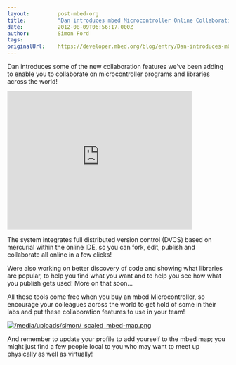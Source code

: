 ```yaml
---
layout:         post-mbed-org
title:          "Dan introduces mbed Microcontroller Online Collaboration!"
date:           2012-08-09T06:56:17.000Z
author:         Simon Ford
tags:           
originalUrl:    https://developer.mbed.org/blog/entry/Dan-introduces-mbed-Microcontroller-Onli/
---
```


<p>Dan introduces some of the new collaboration features we&apos;ve been
  adding to enable you to collaborate on microcontroller programs and libraries
  across the world!</p>
<div class="flex-video">
  <iframe width="420" height="315" src="https://www.youtube.com/embed/fEGUP-R-2BQ"
  frameborder="0" allowfullscreen="allowfullscreen"></iframe>
</div>
<p>The system integrates full distributed version control (DVCS) based on
  mercurial within the online IDE, so you can fork, edit, publish and collaborate
  all online in a few clicks!</p>
<p>Were also working on better discovery of code and showing what libraries
  are popular, to help you find what you want and to help you see how what
  you publish gets used! More on that soon...</p>
<p>All these tools come free when you buy an mbed Microcontroller, so encourage
  your colleagues across the world to get hold of some in their labs and
  put these collaboration features to use in your team!</p>
<p><a href="/map"><img src="https://developer.mbed.org/media/uploads/simon/_scaled_mbed-map.png" alt="/media/uploads/simon/_scaled_mbed-map.png" title="/media/uploads/simon/_scaled_mbed-map.png"></a>
</p>
<p>And remember to update your profile to add yourself to the mbed map; you
  might just find a few people local to you who may want to meet up physically
  as well as virtually!</p>
